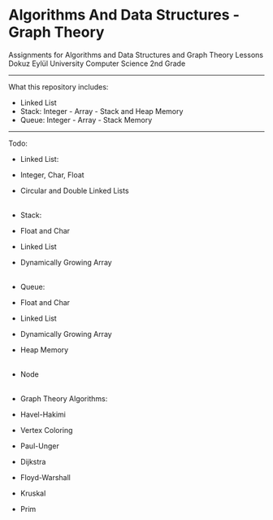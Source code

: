 # Algorithms And Data Structures - Graph Theory
Assignments for Algorithms and Data Structures and Graph Theory Lessons</br>
Dokuz Eylül University Computer Science 2nd Grade
- -  -

What this repository includes:
- Linked List
- Stack: Integer - Array - Stack and Heap Memory
- Queue: Integer - Array - Stack Memory
- - -

Todo:
- Linked List:
- Integer, Char, Float
- Circular and Double Linked Lists</br></br>

- Stack:
- Float and Char
- Linked List
- Dynamically Growing Array</br></br>

- Queue:
- Float and Char
- Linked List
- Dynamically Growing Array
- Heap Memory</br></br>

- Node</br></br>

- Graph Theory Algorithms:
- Havel-Hakimi
- Vertex Coloring
- Paul-Unger
- Dijkstra
- Floyd-Warshall
- Kruskal
- Prim